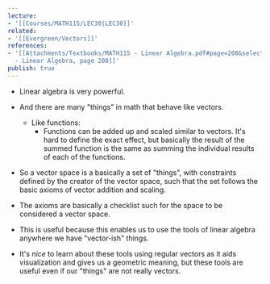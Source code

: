 ```yaml
---
lecture:
- '[[Courses/MATH115/LEC30|LEC30]]'
related:
- '[[Evergreen/Vectors]]'
references:
- '[[Attachments/Textbooks/MATH115 - Linear Algebra.pdf#page=208&selection=37,0,37,28|MATH115
  - Linear Algebra, page 208]]'
publish: true
---
```


- Linear algebra is very powerful.
- And there are many "things" in math that behave like vectors.
	- Like functions:
		- Functions can be added up and scaled similar to vectors. It's hard to define the exact effect, but basically the result of the summed function is the same as summing the individual results of each of the functions.
- So a vector space is a basically a set of "things", with constraints defined by the creator of the vector space, such that the set follows the basic axioms of vector addition and scaling.
- The axioms are basically a checklist such for the space to be considered a vector space.

- This is useful because this enables us to use the tools of linear algebra anywhere we have "vector-ish" things.
- It's _nice_ to learn about these tools using regular vectors as it aids visualization and gives us a geometric meaning, but these tools are useful even if our "things" are not really vectors.